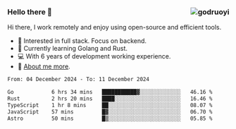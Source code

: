 ### Hello there 👋 <img align="right" src="https://github-readme-stats.vercel.app/api?username=godruoyi&show_icons=true" alt="godruoyi" />

Hi there, I work remotely and enjoy using open-source and efficient tools.

- 🔭 Interested in full stack. Focus on backend.
- 🌱 Currently learning Golang and Rust.
- 💻 With 6 years of development working experience.
- 👒 [About me more](https://godruoyi.com/posts/about-godruoyi).



<!--START_SECTION:waka-->

```txt
From: 04 December 2024 - To: 11 December 2024

Go            6 hrs 34 mins   ███████████▓░░░░░░░░░░░░░   46.16 %
Rust          2 hrs 20 mins   ████░░░░░░░░░░░░░░░░░░░░░   16.46 %
TypeScript    1 hr 8 mins     ██░░░░░░░░░░░░░░░░░░░░░░░   08.07 %
JavaScript    57 mins         █▓░░░░░░░░░░░░░░░░░░░░░░░   06.70 %
Astro         50 mins         █▒░░░░░░░░░░░░░░░░░░░░░░░   05.85 %
```

<!--END_SECTION:waka-->

